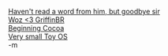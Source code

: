 <a href="http://nielsenhayden.com/makinglight/archives/009381.html">Haven't read a word from him, but goodbye sir</a><br/>
<a href="http://www.people.com/people/package/gallery/0,,20054704_20057198_6,00.html">Woz <3 GriffinBR</a><br/>
<a href="http://macapper.com/2007/09/16/guide-programming-cocoa/">Beginning Cocoa</a><br/>
<a href="http://linuxgazette.net/issue77/krishnakumar.html">Very small Toy OS</a><br/>
-m